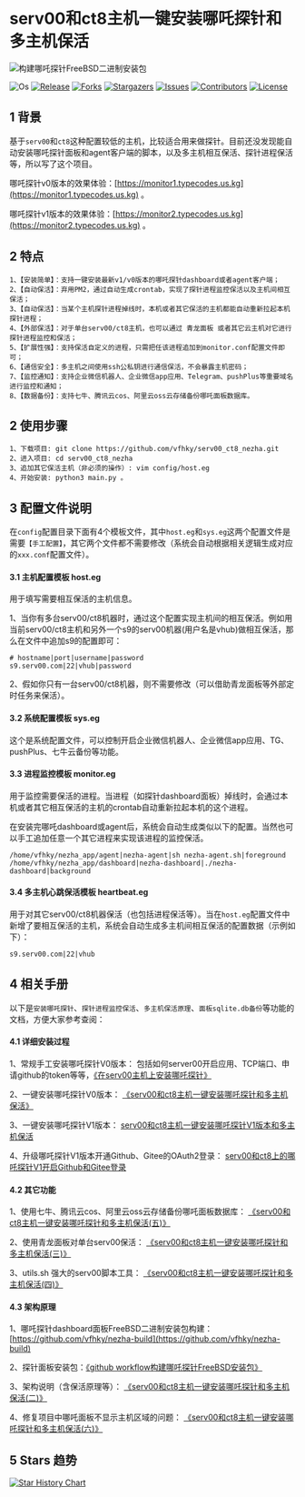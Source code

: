 # serv00和ct8主机一键安装哪吒探针和多主机保活

![构建哪吒探针FreeBSD二进制安装包](https://github.com/nezhahq/nezha/raw/master/.github/brand.svg)


![Os][os-shield]
[![Release][release-shield]][release-url]
[![Forks][forks-shield]][forks-url]
[![Stargazers][stars-shield]][stars-url]
[![Issues][issues-shield]][issues-url]
[![Contributors][contributors-shield]][contributors-url]
[![License][license-shield]][license-url]


## 1 背景
基于`serv00`和`ct8`这种配置较低的主机，比较适合用来做探针。目前还没发现能自动安装哪吒探针面板和agent客户端的脚本，以及多主机相互保活、探针进程保活等，所以写了这个项目。

哪吒探针v0版本的效果体验：[https://monitor1.typecodes.us.kg](https://monitor1.typecodes.us.kg) 。

哪吒探针v1版本的效果体验：[https://monitor2.typecodes.us.kg](https://monitor2.typecodes.us.kg) 。


## 2 特点

```
1、【安装简单】：支持一键安装最新v1/v0版本的哪吒探针dashboard或者agent客户端；
2、【自动保活】：弃用PM2，通过自动生成crontab，实现了探针进程监控保活以及主机间相互保活；
3、【自动保活】：当某个主机探针进程掉线时，本机或者其它保活的主机都能自动重新拉起本机探针进程；
4、【外部保活】：对于单台serv00/ct8主机，也可以通过 青龙面板 或者其它云主机对它进行探针进程监控和保活；
5、【扩展性强】：支持保活自定义的进程，只需把任该进程追加到monitor.conf配置文件即可；
6、【通信安全】：多主机之间使用ssh公私钥进行通信保活，不会暴露主机密码；
7、【监控通知】：支持企业微信机器人、企业微信app应用、Telegram、pushPlus等重要域名进行监控和通知；
8、【数据备份】：支持七牛、腾讯云cos、阿里云oss云存储备份哪吒面板数据库。
```


## 2 使用步骤

```
1、下载项目: git clone https://github.com/vfhky/serv00_ct8_nezha.git
2、进入项目: cd serv00_ct8_nezha
3、追加其它保活主机（非必须的操作）: vim config/host.eg
4、开始安装: python3 main.py 。
```


## 3 配置文件说明

在`config`配置目录下面有4个模板文件，其中`host.eg`和`sys.eg`这两个配置文件是需要`【手工配置】`，其它两个文件都不需要修改（系统会自动根据相关逻辑生成对应的`xxx.conf`配置文件）。

#### 3.1 主机配置模板 host.eg

用于填写需要相互保活的主机信息。

1、当你有多台serv00/ct8机器时，通过这个配置实现主机间的相互保活。例如用当前serv00/ct8主机和另外一个s9的serv00机器(用户名是vhub)做相互保活，那么在文件中追加s9的配置即可：

```
# hostname|port|username|password
s9.serv00.com|22|vhub|password
```

2、假如你只有一台serv00/ct8机器，则不需要修改（可以借助青龙面板等外部定时任务来保活）。

#### 3.2 系统配置模板 sys.eg

这个是系统配置文件，可以控制开启企业微信机器人、企业微信app应用、TG、pushPlus、七牛云备份等功能。

#### 3.3 进程监控模板 monitor.eg

用于监控需要保活的进程。当进程（如探针dashboard面板）掉线时，会通过本机或者其它相互保活的主机的crontab自动重新拉起本机的这个进程。

在安装完哪吒dashboard或agent后，系统会自动生成类似以下的配置。当然也可以手工追加任意一个其它进程来实现该进程的监控保活。

```
/home/vfhky/nezha_app/agent|nezha-agent|sh nezha-agent.sh|foreground
/home/vfhky/nezha_app/dashboard|nezha-dashboard|./nezha-dashboard|background
```

#### 3.4 多主机心跳保活模板 heartbeat.eg

用于对其它serv00/ct8机器保活（也包括进程保活等）。当在`host.eg`配置文件中新增了要相互保活的主机，系统会自动生成多主机间相互保活的配置数据（示例如下）：

`s9.serv00.com|22|vhub`


## 4 相关手册

以下是`安装哪吒探针`、`探针进程监控保活`、`多主机保活原理`、`面板sqlite.db备份`等功能的文档，方便大家参考查阅：

#### 4.1 详细安装过程

1、常规手工安装哪吒探针V0版本： 包括如何server00开启应用、TCP端口、申请github的token等等，[《在serv00主机上安装哪吒探针》](https://typecodes.com/linux/server00installnezha.html)

2、一键安装哪吒探针V0版本： [《serv00和ct8主机一键安装哪吒探针和多主机保活》](https://typecodes.com/python/serv00ct8nezha.html)

3、一键安装哪吒探针V1版本： [serv00和ct8主机一键安装哪吒探针V1版本和多主机保活](https://typecodes.com/python/serv00ct8nezhav1.html)

4、升级哪吒探针V1版本开通Github、Gitee的OAuth2登录： [serv00和ct8上的哪吒探针V1开启Github和Gitee登录](https://typecodes.com/python/serv00ct8nezhav1githubgiteelogin.html)

#### 4.2 其它功能

1、使用七牛、腾讯云cos、阿里云oss云存储备份哪吒面板数据库： [《serv00和ct8主机一键安装哪吒探针和多主机保活(五)》](https://typecodes.com/python/serv00ct8nezha5.html)

2、使用青龙面板对单台serv00保活： [《serv00和ct8主机一键安装哪吒探针和多主机保活(三)》](https://typecodes.com/python/serv00ct8nezha3.html)

3、utils.sh 强大的serv00脚本工具： [《serv00和ct8主机一键安装哪吒探针和多主机保活(四)》](https://typecodes.com/python/serv00ct8nezha4.html)


#### 4.3 架构原理

1、哪吒探针dashboard面板FreeBSD二进制安装包构建：[https://github.com/vfhky/nezha-build](https://github.com/vfhky/nezha-build)

2、探针面板安装包：[《github workflow构建哪吒探针FreeBSD安装包》](https://typecodes.com/linux/githubworkflownezhafreebsdserv00.html)

3、架构说明（含保活原理等）： [《serv00和ct8主机一键安装哪吒探针和多主机保活(二)》](https://typecodes.com/python/serv00ct8nezha2.html)

4、修复项目中哪吒面板不显示主机区域的问题： [《serv00和ct8主机一键安装哪吒探针和多主机保活(六)》](https://typecodes.com/python/serv00ct8nezha6.html)


## 5 Stars 趋势

[![Star History Chart](https://api.star-history.com/svg?repos=vfhky/serv00_ct8_nezha&type=Date)](https://star-history.com/#vfhky/serv00_ct8_nezha&Date)


<!-- links -->
[os-shield]: https://img.shields.io/badge/FreeBSD-blue
[release-shield]: https://img.shields.io/github/v/release/vfhky/serv00_ct8_nezha
[release-url]: https://github.com/vfhky/serv00_ct8_nezha/releases
[contributors-shield]: https://img.shields.io/github/contributors/vfhky/serv00_ct8_nezha
[contributors-url]: https://github.com/vfhky/serv00_ct8_nezha/graphs/contributors
[forks-shield]: https://img.shields.io/github/forks/vfhky/serv00_ct8_nezha?style=flat
[forks-url]: https://github.com/vfhky/serv00_ct8_nezha/network/members
[stars-shield]: https://img.shields.io/github/stars/vfhky/serv00_ct8_nezha?style=flat
[stars-url]: https://github.com/vfhky/serv00_ct8_nezha/stargazers
[issues-shield]: https://img.shields.io/github/issues/vfhky/serv00_ct8_nezha
[issues-url]: https://github.com/vfhky/serv00_ct8_nezha/issues
[license-shield]: https://img.shields.io/github/license/vfhky/serv00_ct8_nezha
[license-url]: https://github.com/vfhky/serv00_ct8_nezha/blob/master/LICENSE?color=blue
